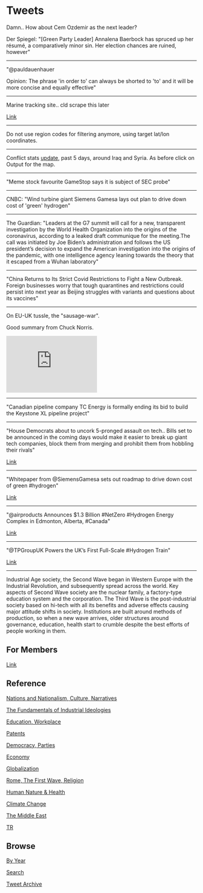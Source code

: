 # Tweets

Damn.. How about Cem Ozdemir as the next leader? 

Der Spiegel: "[Green Party Leader] Annalena Baerbock has spruced up
her résumé, a comparatively minor sin. Her election chances are
ruined, however"

---

"@pauldauenhauer

Opinion: The phrase 'in order to' can always be shorted to 'to' and it
will be more concise and equally effective"

---

Marine tracking site.. cld scrape this later

[Link](https://www.vesselfinder.com/vessels?type=7&flag=US)

---

Do not use region codes for filtering anymore, using target lat/lon
coordinates. 

---

Conflict stats [update](2019/05/confstats.md#gdelt), past 5 days,
around Iraq and Syria. As before click on Output for the map.

---

"Meme stock favourite GameStop says it is subject of SEC probe"

---

CNBC: "Wind turbine giant Siemens Gamesa lays out plan to drive down
cost of 'green' hydrogen"

---

The Guardian: "Leaders at the G7 summit will call for a new,
transparent investigation by the World Health Organization into the
origins of the coronavirus, according to a leaked draft communique for
the meeting.The call was initiated by Joe Biden’s administration and
follows the US president’s decision to expand the American
investigation into the origins of the pandemic, with one intelligence
agency leaning towards the theory that it escaped from a Wuhan
laboratory"

---

"China Returns to Its Strict Covid Restrictions to Fight a New
Outbreak. Foreign businesses worry that tough quarantines and
restrictions could persist into next year as Beijing struggles with
variants and questions about its vaccines"

---

On EU-UK tussle, the "sausage-war".

Good summary from Chuck Norris. 

<iframe width="240"  src="https://www.youtube.com/embed/O9GDIyQ7mew?start=143&242" title="YouTube video player" frameborder="0" allow="accelerometer; autoplay; clipboard-write; encrypted-media; gyroscope; picture-in-picture" allowfullscreen></iframe>

---

"Canadian pipeline company TC Energy is formally ending its bid to
build the Keystone XL pipeline project"

---

"House Democrats about to uncork 5-pronged assault on tech.. Bills set
to be announced in the coming days would make it easier to break up
giant tech companies, block them from merging and prohibit them from
hobbling their rivals"

[Link](https://www.politico.com/news/2021/06/09/house-democrats-announce-tech-bills-492703)

---

"Whitepaper from @SiemensGamesa sets out roadmap to drive down cost of
green \#hydrogen"

[Link](https://bit.ly/353kIad)

---

"@airproducts Announces $1.3 Billion #NetZero #Hydrogen Energy Complex
in Edmonton, Alberta, \#Canada"

[Link](https://bit.ly/3itkbpT )

---

"@TPGroupUK Powers the UK’s First Full-Scale #Hydrogen Train"

[Link](https://bit.ly/3g8UXLY )

---

Industrial Age society, the Second Wave began in Western Europe with
the Industrial Revolution, and subsequently spread across the
world. Key aspects of Second Wave society are the nuclear family, a
factory-type education system and the corporation. The Third Wave is
the post-industrial society based on hi-tech with all its benefits and
adverse effects causing major attitude shifts in society. Institutions
are built around methods of production, so when a new wave arrives,
older structures around governance, education, health start to crumble
despite the best efforts of people working in them.

## For Members

[Link](https://thirdwave-members.herokuapp.com)

## Reference

[Nations and Nationalism, Culture, Narratives](/2013/02/nations-and-nationalism.md)

[The Fundamentals of Industrial Ideologies](/2011/04/fundamentals-of-industrial-ideologies.md)

[Education, Workplace](2017/09/education-workplace.md)

[Patents](/2018/09/patents.md)

[Democracy, Parties](/2016/11/democracy.md)

[Economy](/2018/05/economy.md)

[Globalization](/2018/09/globalization.md)

[Rome, The First Wave, Religion](/2017/12/rome.md)

[Human Nature & Health](/2020/07/human-nature.md)

[Climate Change](/2018/12/climate.md)

[The Middle East](/2019/07/middleeast.md)

[TR](../tr)

## Browse

[By Year](years.md)

[Search](search.html)

[Tweet Archive](/tweets/README.md)


